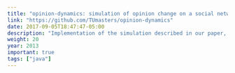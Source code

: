 ```yaml
---
title: "opinion-dynamics: simulation of opinion change on a social network"
link: "https://github.com/TUmasters/opinion-dynamics"
date: 2017-09-05T18:47:47-05:00
description: "Implementation of the simulation described in our paper, ``Opposites Repel: The Effect of Incorporating Repulsion on Opinion Dynamics in the Bounded Confidence Model''"
weight: 20
year: 2013
important: true
tags: ["java"]
---
```

